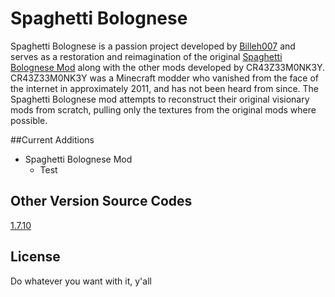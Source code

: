 # Spaghetti Bolognese

Spaghetti Bolognese is a passion project developed by [Billeh007](https://www.curseforge.com/members/billeh007/projects) and serves as a restoration and reimagination of the original [Spaghetti Bolognese Mod](https://www.planetminecraft.com/member/cr43z33m0nk3y/submissions/mods/) along with the other mods developed by CR43Z33M0NK3Y. CR43Z33M0NK3Y was a Minecraft modder who vanished from the face of the internet in approximately 2011, and has not been heard from since. The Spaghetti Bolognese mod attempts to reconstruct their original visionary mods from scratch, pulling only the textures from the original mods where possible.

##Current Additions

* Spaghetti Bolognese Mod
	* Test

## Other Version Source Codes

[1.7.10](https://github.com/Billeh007/Spaghetti-Bolognese)

## License

Do whatever you want with it, y'all
